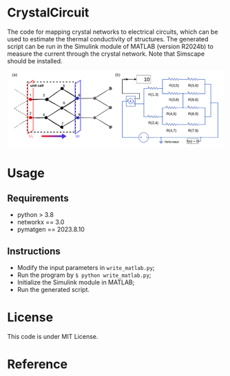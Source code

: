 # CrystalCircuit

The code for mapping crystal networks to electrical circuits, which can be used to estimate the thermal conductivity of structures. The generated script can be run in the Simulink module of MATLAB (version R2024b) to measure the current through the crystal network. Note that Simscape should be installed. 

![screenshot](circuit.png)

# Usage
## Requirements

 - python > 3.8
 - networkx ==  3.0
 - pymatgen == 2023.8.10

## Instructions

 - Modify the input parameters in `write_matlab.py`;
 - Run the program by `$ python write_matlab.py`;
 - Initialize the Simulink module in MATLAB; 
 - Run the generated script. 

# License

This code is under MIT License. 

# Reference
